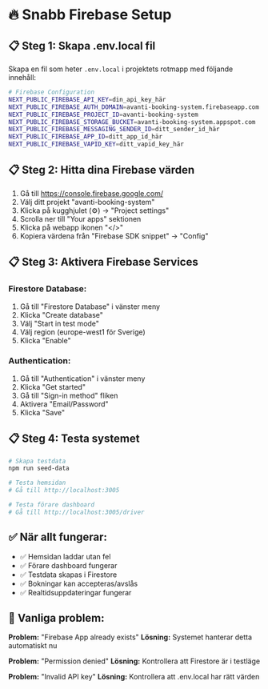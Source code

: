 # 🔥 Snabb Firebase Setup

## 📋 Steg 1: Skapa .env.local fil

Skapa en fil som heter `.env.local` i projektets rotmapp med följande innehåll:

```bash
# Firebase Configuration
NEXT_PUBLIC_FIREBASE_API_KEY=din_api_key_här
NEXT_PUBLIC_FIREBASE_AUTH_DOMAIN=avanti-booking-system.firebaseapp.com
NEXT_PUBLIC_FIREBASE_PROJECT_ID=avanti-booking-system
NEXT_PUBLIC_FIREBASE_STORAGE_BUCKET=avanti-booking-system.appspot.com
NEXT_PUBLIC_FIREBASE_MESSAGING_SENDER_ID=ditt_sender_id_här
NEXT_PUBLIC_FIREBASE_APP_ID=ditt_app_id_här
NEXT_PUBLIC_FIREBASE_VAPID_KEY=ditt_vapid_key_här
```

## 📋 Steg 2: Hitta dina Firebase värden

1. Gå till https://console.firebase.google.com/
2. Välj ditt projekt "avanti-booking-system"
3. Klicka på kugghjulet (⚙️) → "Project settings"
4. Scrolla ner till "Your apps" sektionen
5. Klicka på webapp ikonen "</>"
6. Kopiera värdena från "Firebase SDK snippet" → "Config"

## 📋 Steg 3: Aktivera Firebase Services

### Firestore Database:
1. Gå till "Firestore Database" i vänster meny
2. Klicka "Create database"
3. Välj "Start in test mode"
4. Välj region (europe-west1 för Sverige)
5. Klicka "Enable"

### Authentication:
1. Gå till "Authentication" i vänster meny
2. Klicka "Get started"
3. Gå till "Sign-in method" fliken
4. Aktivera "Email/Password"
5. Klicka "Save"

## 📋 Steg 4: Testa systemet

```bash
# Skapa testdata
npm run seed-data

# Testa hemsidan
# Gå till http://localhost:3005

# Testa förare dashboard
# Gå till http://localhost:3005/driver
```

## ✅ När allt fungerar:

- ✅ Hemsidan laddar utan fel
- ✅ Förare dashboard fungerar
- ✅ Testdata skapas i Firestore
- ✅ Bokningar kan accepteras/avslås
- ✅ Realtidsuppdateringar fungerar

## 🚨 Vanliga problem:

**Problem:** "Firebase App already exists"
**Lösning:** Systemet hanterar detta automatiskt nu

**Problem:** "Permission denied"
**Lösning:** Kontrollera att Firestore är i testläge

**Problem:** "Invalid API key"
**Lösning:** Kontrollera att .env.local har rätt värden
